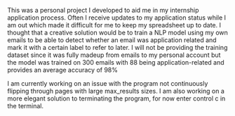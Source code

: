 This was a personal project I developed to aid me in my internship application process. Often I receive updates to my application status while I am out which made it difficult for me to keep my spreadsheet up to date.
I thought that a creative solution would be to train a NLP model using my own emails to be able to detect whether an email was application related and mark it with a certain label to refer to later.
I will not be providing the training dataset since it was fully madeup from emails to my personal account but the model was trained on 300 emails with 88 being application-related and provides an average accuracy of 98%

I am currently working on an issue with the program not continuously flipping through pages with large max_results sizes.
I am also working on a more elegant solution to terminating the program, for now enter control c in the terminal.
